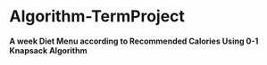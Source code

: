 # Algorithm-TermProject
**A week Diet Menu according to Recommended Calories Using 0-1 Knapsack Algorithm**
